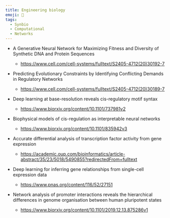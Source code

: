 ```yaml
---
title: Engineering biology
emoji: 🧬
tags:
  - Synbio
  - Computational
  - Networks
---
```


* A Generative Neural Network for Maximizing Fitness and Diversity of Synthetic DNA and Protein Sequences
  - https://www.cell.com/cell-systems/fulltext/S2405-4712(20)30192-7

* Predicting Evolutionary Constraints by Identifying Conflicting Demands in Regulatory Networks
  - https://www.cell.com/cell-systems/fulltext/S2405-4712(20)30189-7

* Deep learning at base-resolution reveals cis-regulatory motif syntax
  - https://www.biorxiv.org/content/10.1101/737981v2

* Biophysical models of cis-regulation as interpretable neural networks
  - https://www.biorxiv.org/content/10.1101/835942v3

* Accurate differential analysis of transcription factor activity from gene expression 
  - https://academic.oup.com/bioinformatics/article-abstract/35/23/5018/5490855?redirectedFrom=fulltext

* Deep learning for inferring gene relationships from single-cell expression data
  - https://www.pnas.org/content/116/52/27151

* Network analysis of promoter interactions reveals the hierarchical differences in genome organisation between human pluripotent states
  - https://www.biorxiv.org/content/10.1101/2019.12.13.875286v1